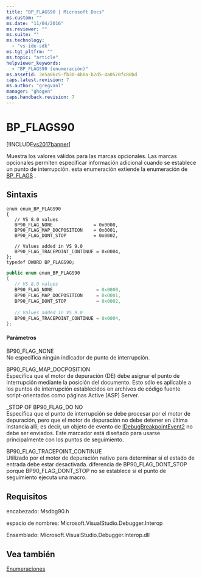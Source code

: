 ```yaml
---
title: "BP_FLAGS90 | Microsoft Docs"
ms.custom: ""
ms.date: "11/04/2016"
ms.reviewer: ""
ms.suite: ""
ms.technology: 
  - "vs-ide-sdk"
ms.tgt_pltfrm: ""
ms.topic: "article"
helpviewer_keywords: 
  - "BP_FLAGS90 (enumeración)"
ms.assetid: 3e5a06c5-fb30-4b8a-b2d5-4a0570fc80bd
caps.latest.revision: 7
ms.author: "gregvanl"
manager: "ghogen"
caps.handback.revision: 7
---
```

# BP_FLAGS90
[!INCLUDE[vs2017banner](../../../code-quality/includes/vs2017banner.md)]

Muestra los valores válidos para las marcas opcionales.  Las marcas opcionales permiten especificar información adicional cuando se establece un punto de interrupción.  esta enumeración extiende la enumeración de [BP\_FLAGS](../../../extensibility/debugger/reference/bp-flags.md) .  
  
## Sintaxis  
  
```cpp#  
enum enum_BP_FLAGS90  
{  
   // VS 8.0 values  
   BP90_FLAG_NONE               = 0x0000,  
   BP90_FLAG_MAP_DOCPOSITION    = 0x0001,  
   BP90_FLAG_DONT_STOP          = 0x0002,  
  
   // Values added in VS 9.0  
   BP90_FLAG_TRACEPOINT_CONTINUE = 0x0004,  
};  
typedef DWORD BP_FLAGS90;  
```  
  
```c#  
public enum enum_BP_FLAGS90  
{  
   // VS 8.0 values  
   BP90_FLAG_NONE                = 0x0000,  
   BP90_FLAG_MAP_DOCPOSITION     = 0x0001,  
   BP90_FLAG_DONT_STOP           = 0x0002,  
  
   // Values added in VS 9.0  
   BP90_FLAG_TRACEPOINT_CONTINUE = 0x0004,  
};  
```  
  
#### Parámetros  
 BP90\_FLAG\_NONE  
 No especifica ningún indicador de punto de interrupción.  
  
 BP90\_FLAG\_MAP\_DOCPOSITION  
 Especifica que el motor de depuración \(DE\) debe asignar el punto de interrupción mediante la posición del documento.  Esto sólo es aplicable a los puntos de interrupción establecidos en archivos de código fuente script\-orientados como páginas Active \(ASP\) Server.  
  
 \_STOP OF BP90\_FLAG\_DO NO  
 Especifica que el punto de interrupción se debe procesar por el motor de depuración, pero que el motor de depuración no debe detener en última instancia allí; es decir, un objeto de evento de [IDebugBreakpointEvent2](../../../extensibility/debugger/reference/idebugbreakpointevent2.md) no debe ser enviados.  Este marcador está diseñado para usarse principalmente con los puntos de seguimiento.  
  
 BP90\_FLAG\_TRACEPOINT\_CONTINUE  
 Utilizado por el motor de depuración nativo para determinar si el estado de entrada debe estar desactivada.  diferencia de BP90\_FLAG\_DONT\_STOP porque BP90\_FLAG\_DONT\_STOP no se establece si el punto de seguimiento ejecuta una macro.  
  
## Requisitos  
 encabezado: Msdbg90.h  
  
 espacio de nombres: Microsoft.VisualStudio.Debugger.Interop  
  
 Ensamblado: Microsoft.VisualStudio.Debugger.Interop.dll  
  
## Vea también  
 [Enumeraciones](../../../extensibility/debugger/reference/enumerations-visual-studio-debugging.md)